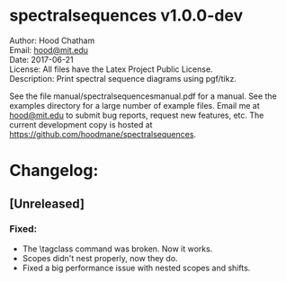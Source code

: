
spectralsequences v1.0.0-dev
========================
Author: Hood Chatham  
Email: hood@mit.edu  
Date: 2017-06-21  
License: All files have the Latex Project Public License.  
Description: Print spectral sequence diagrams using pgf/tikz.  


See the file manual/spectralsequencesmanual.pdf for a manual. See the examples directory for a large number of example files.
Email me at hood@mit.edu to submit bug reports, request new features, etc. The current development copy is hosted at https://github.com/hoodmane/spectralsequences. 

Changelog:
==========
    
## [Unreleased] 

### Fixed: 
- The \tagclass command was broken. Now it works.
- Scopes didn't nest properly, now they do.
- Fixed a big performance issue with nested scopes and shifts. 
